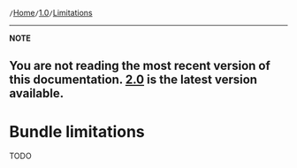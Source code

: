 `/`[Home](/psr15-symfony-bundle)`/`[1.0](/psr15-symfony-bundle/docs/1.0)`/`[Limitations](/psr15-symfony-bundle/docs/1.0/06-limitations.html)

---
**NOTE**

You are not reading the most recent version of this documentation. [2.0](/psr15-symfony-bundle/docs/2.0) is the latest version available.
---

# Bundle limitations
TODO

